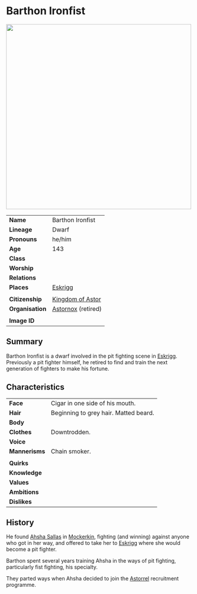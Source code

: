 # Barthon Ironfist

<img src="https://raw.githubusercontent.com/jesskelsall/astarus-images/main/characters/portraits/imageid.png" height="500" />

|||
| --- | --- |
| **Name** | Barthon Ironfist | character.3
| **Lineage** | Dwarf |
| **Pronouns** | he/him |
| **Age** | 143 |
| **Class** | |
| **Worship** | |
| **Relations** | |
| **Places** | [Eskrigg](../places/cities/eskrigg.md) |
|||
| **Citizenship** | [Kingdom of Astor](../civilisations/kingdom-of-astor/kingdom-of-astor.md) |
| **Organisation** | [Astornox](../organisations/astornox/astornox.md) (retired) |
|||
| **Image ID** | |

## Summary

Barthon Ironfist is a dwarf involved in the pit fighting scene in [Eskrigg](../places/cities/eskrigg.md). Previously a pit fighter himself, he retired to find and train the next generation of fighters to make his fortune.

## Characteristics

| | |
| --- | --- |
| **Face** | Cigar in one side of his mouth. | characteristics.2
| **Hair** | Beginning to grey hair. Matted beard. |
| **Body** | |
| **Clothes** | Downtrodden. |
| **Voice** | |
| **Mannerisms** | Chain smoker. |
| | |
| **Quirks** | |
| **Knowledge** | |
| **Values** | |
| **Ambitions** | |
| **Dislikes** | |

## History

He found [Ahsha Sallas](ahsha-sallas.md) in [Mockerkin](../places/towns/mockerkin.md), fighting (and winning) against anyone who got in her way, and offered to take her to [Eskrigg](../places/cities/eskrigg.md) where she would become a pit fighter.

Barthon spent several years training Ahsha in the ways of pit fighting, particularly fist fighting, his specialty.

They parted ways when Ahsha decided to join the [Astorrel](../organisations/astorrel/astorrel.md) recruitment programme.
